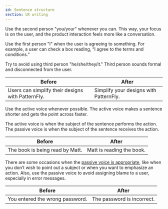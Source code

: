 ```yaml
---
id: Sentence structure
section: UX writing
---
```


Use the second person "you/your" whenever you can. This way, your focus is on the user, and the product interaction feels more like a conversation.

Use the first person "I" when the user is agreeing to something. For example, a user can check a box reading, “I agree to the terms and conditions.”

Try to avoid using third person "he/she/they/it." Third person sounds formal and disconnected from the user.

<div class="ws-content-table">

|**Before**  | **After** |
|------------|-----------|
| Users can simplify their designs with PatternFly. | Simplify your designs with PatternFly. |

</div>

Use the active voice whenever possible. The active voice makes a sentence shorter and gets the point across faster.

The active voice is when the subject of the sentence performs the action. The passive voice is when the subject of the sentence receives the action.

<div class="ws-content-table">

|**Before**  | **After** |
|------------|-----------|
| The book is being read by Matt. | Matt is reading the book. |

</div>

There are some occasions when the [passive voice is appropriate](https://writing.wisc.edu/handbook/style/ccs_activevoice/), like when you don’t wish to point out a subject or when you want to emphasize an action. Also, use the passive voice to avoid assigning blame to a user, especially in error messages.

<div class="ws-content-table">

|**Before**  | **After** |
|------------|-----------|
| You entered the wrong password. | The password is incorrect. |

</div>
